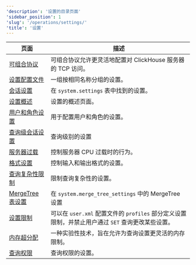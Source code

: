 ```yaml
---
'description': '设置的目录页面'
'sidebar_position': 1
'slug': '/operations/settings/'
'title': '设置'
---
```


<!-- 该页面的目录表自动生成自 
https://github.com/ClickHouse/clickhouse-docs/blob/main/scripts/autogenerate-table-of-contents.sh
基于 YAML 前言字段：slug、description、title。

如果您发现错误，请编辑页面本身的 YML 前言。 -->
| 页面 | 描述 |
|-----|-----|
| [可组合协议](/operations/settings/composable-protocols) | 可组合协议允许更灵活地配置对 ClickHouse 服务器的 TCP 访问。 |
| [设置配置文件](/operations/settings/settings-profiles) | 一组按相同名称分组的设置。 |
| [会话设置](/operations/settings/settings) | 在 ``system.settings`` 表中找到的设置。 |
| [设置概述](/operations/settings/overview) | 设置的概述页面。 |
| [用户和角色设置](/operations/settings/settings-users) | 用于配置用户和角色的设置。 |
| [查询级会话设置](/operations/settings/query-level) | 查询级别的设置 |
| [服务器过载](/operations/settings/server-overload) | 控制服务器 CPU 过载时的行为。 |
| [格式设置](/operations/settings/formats) | 控制输入和输出格式的设置。 |
| [查询复杂性限制](/operations/settings/query-complexity) | 限制查询复杂性的设置。 |
| [MergeTree 表设置](/operations/settings/merge-tree-settings) | 在 `system.merge_tree_settings` 中的 MergeTree 设置 |
| [设置限制](/operations/settings/constraints-on-settings) | 可以在 `user.xml` 配置文件的 `profiles` 部分定义设置限制，并禁止用户通过 `SET` 查询更改某些设置。 |
| [内存超分配](/operations/settings/memory-overcommit) | 一种实验性技术，旨在允许为查询设置更灵活的内存限制。 |
| [查询权限](/operations/settings/permissions-for-queries) | 查询权限的设置。 |
